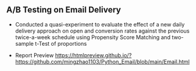 ## A/B Testing on Email Delivery

- Conducted a quasi-experiment to evaluate the effect of a new daily delivery approach on open and conversion rates against the previous twice-a-week schedule using Propensity Score Matching and two-sample t-Test of proportions

- Report Preview
  https://htmlpreview.github.io/?https://github.com/mingzhao1103/Python_Email/blob/main/Email.html
